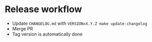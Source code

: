 # Release workflow

- Update `CHANGELOG.md` with `VERSION=X.Y.Z make update-changelog`
- Merge PR
- Tag version is automatically done
